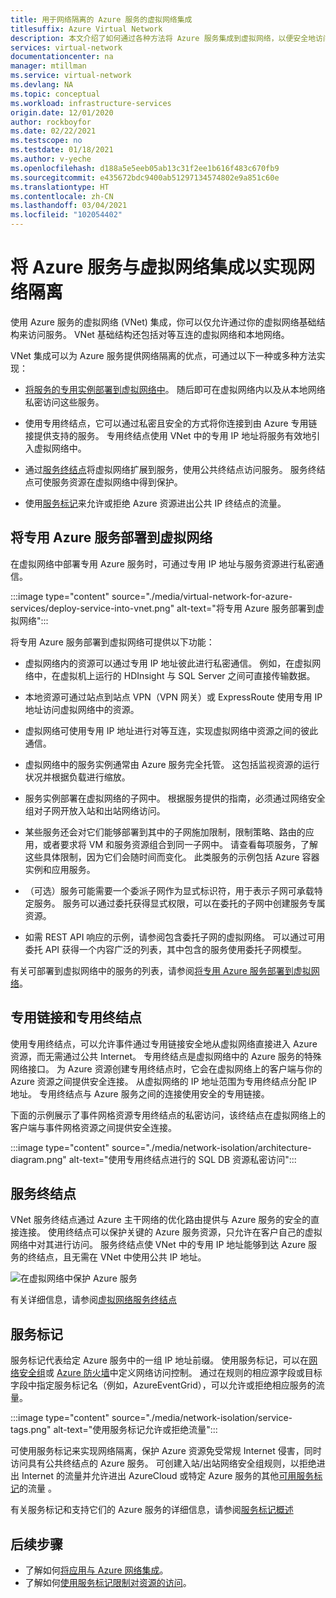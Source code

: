 ```yaml
---
title: 用于网络隔离的 Azure 服务的虚拟网络集成
titlesuffix: Azure Virtual Network
description: 本文介绍了如何通过各种方法将 Azure 服务集成到虚拟网络，以便安全地访问 Azure 服务。
services: virtual-network
documentationcenter: na
manager: mtillman
ms.service: virtual-network
ms.devlang: NA
ms.topic: conceptual
ms.workload: infrastructure-services
origin.date: 12/01/2020
author: rockboyfor
ms.date: 02/22/2021
ms.testscope: no
ms.testdate: 01/18/2021
ms.author: v-yeche
ms.openlocfilehash: d188a5e5eeb05ab13c31f2ee1b616f483c670fb9
ms.sourcegitcommit: e435672bdc9400ab51297134574802e9a851c60e
ms.translationtype: HT
ms.contentlocale: zh-CN
ms.lasthandoff: 03/04/2021
ms.locfileid: "102054402"
---
```

<!--Verified successfully-->
# <a name="integrate-azure-services-with-virtual-networks-for-network-isolation"></a>将 Azure 服务与虚拟网络集成以实现网络隔离

使用 Azure 服务的虚拟网络 (VNet) 集成，你可以仅允许通过你的虚拟网络基础结构来访问服务。 VNet 基础结构还包括对等互连的虚拟网络和本地网络。

VNet 集成可以为 Azure 服务提供网络隔离的优点，可通过以下一种或多种方法实现：
- [将服务的专用实例部署到虚拟网络中](virtual-network-for-azure-services.md)。 随后即可在虚拟网络内以及从本地网络私密访问这些服务。
- 使用专用终结点，它可以通过私密且安全的方式将你连接到由 Azure 专用链接提供支持的服务。 专用终结点使用 VNet 中的专用 IP 地址将服务有效地引入虚拟网络中。

    <!--NOT AVAILABLE ON [Private Endpoint](../private-link/private-endpoint-overview.md)-->
    <!--NOT AVAILABLE ON [Azure Private Link](../private-link/private-link-overview.md)-->
    
- 通过[服务终结点](virtual-network-service-endpoints-overview.md)将虚拟网络扩展到服务，使用公共终结点访问服务。 服务终结点可使服务资源在虚拟网络中得到保护。
- 使用[服务标记](service-tags-overview.md)来允许或拒绝 Azure 资源进出公共 IP 终结点的流量。

## <a name="deploy-dedicated-azure-services-into-virtual-networks"></a>将专用 Azure 服务部署到虚拟网络

在虚拟网络中部署专用 Azure 服务时，可通过专用 IP 地址与服务资源进行私密通信。

:::image type="content" source="./media/virtual-network-for-azure-services/deploy-service-into-vnet.png" alt-text="将专用 Azure 服务部署到虚拟网络":::

将专用 Azure 服务部署到虚拟网络可提供以下功能：
- 虚拟网络内的资源可以通过专用 IP 地址彼此进行私密通信。 例如，在虚拟网络中，在虚拟机上运行的 HDInsight 与 SQL Server 之间可直接传输数据。
- 本地资源可通过站点到站点 VPN（VPN 网关）或 ExpressRoute 使用专用 IP 地址访问虚拟网络中的资源。
- 虚拟网络可使用专用 IP 地址进行对等互连，实现虚拟网络中资源之间的彼此通信。
- 虚拟网络中的服务实例通常由 Azure 服务完全托管。 这包括监视资源的运行状况并根据负载进行缩放。
- 服务实例部署在虚拟网络的子网中。 根据服务提供的指南，必须通过网络安全组对子网开放入站和出站网络访问。
- 某些服务还会对它们能够部署到其中的子网施加限制，限制策略、路由的应用，或者要求将 VM 和服务资源组合到同一子网中。 请查看每项服务，了解这些具体限制，因为它们会随时间而变化。 此类服务的示例包括 Azure 容器实例和应用服务。
    
    <!--Not Available on  Azure NetApp Files, Dedicated HSM-->
    
- （可选）服务可能需要一个委派子网作为显式标识符，用于表示子网可承载特定服务。 服务可以通过委托获得显式权限，可以在委托的子网中创建服务专属资源。
- 如需 REST API 响应的示例，请参阅包含委托子网的虚拟网络。 可以通过可用委托 API 获得一个内容广泛的列表，其中包含的服务使用委托子网模型。

有关可部署到虚拟网络中的服务的列表，请参阅[将专用 Azure 服务部署到虚拟网络](virtual-network-for-azure-services.md)。

## <a name="private-link-and-private-endpoints"></a>专用链接和专用终结点

使用专用终结点，可以允许事件通过专用链接安全地从虚拟网络直接进入 Azure 资源，而无需通过公共 Internet。 专用终结点是虚拟网络中的 Azure 服务的特殊网络接口。 为 Azure 资源创建专用终结点时，它会在虚拟网络上的客户端与你的 Azure 资源之间提供安全连接。 从虚拟网络的 IP 地址范围为专用终结点分配 IP 地址。 专用终结点与 Azure 服务之间的连接使用安全的专用链接。

下面的示例展示了事件网格资源专用终结点的私密访问，该终结点在虚拟网络上的客户端与事件网格资源之间提供安全连接。

:::image type="content" source="./media/network-isolation/architecture-diagram.png" alt-text="使用专用终结点进行的 SQL DB 资源私密访问":::

<!--Not Available on [What is Private Link?](../private-link/private-link-overview.md)-->

## <a name="service-endpoints"></a>服务终结点
VNet 服务终结点通过 Azure 主干网络的优化路由提供与 Azure 服务的安全的直接连接。 使用终结点可以保护关键的 Azure 服务资源，只允许在客户自己的虚拟网络中对其进行访问。 服务终结点使 VNet 中的专用 IP 地址能够到达 Azure 服务的终结点，且无需在 VNet 中使用公共 IP 地址。

![在虚拟网络中保护 Azure 服务](./media/virtual-network-service-endpoints-overview/VNet_Service_Endpoints_Overview.png)

有关详细信息，请参阅[虚拟网络服务终结点](virtual-network-service-endpoints-overview.md)

## <a name="service-tags"></a>服务标记

服务标记代表给定 Azure 服务中的一组 IP 地址前缀。 使用服务标记，可以在[网络安全组](./network-security-groups-overview.md#security-rules)或 [Azure 防火墙](../firewall/service-tags.md)中定义网络访问控制。 通过在规则的相应源字段或目标字段中指定服务标记名（例如，AzureEventGrid），可以允许或拒绝相应服务的流量。

:::image type="content" source="./media/network-isolation/service-tags.png" alt-text="使用服务标记允许或拒绝流量":::

可使用服务标记来实现网络隔离，保护 Azure 资源免受常规 Internet 侵害，同时访问具有公共终结点的 Azure 服务。 可创建入站/出站网络安全组规则，以拒绝进出 Internet 的流量并允许进出 AzureCloud 或特定 Azure 服务的其他[可用服务标记](service-tags-overview.md#available-service-tags)的流量 。

有关服务标记和支持它们的 Azure 服务的详细信息，请参阅[服务标记概述](service-tags-overview.md)

## <a name="next-steps"></a>后续步骤

- 了解如何[将应用与 Azure 网络集成](../app-service/web-sites-integrate-with-vnet.md)。
- 了解如何[使用服务标记限制对资源的访问](tutorial-restrict-network-access-to-resources.md)。

<!--NOT AVAILABLE ON [connect privately to an Azure Cosmos account using Azure Private Link](../private-link/tutorial-private-endpoint-cosmosdb-portal.md)-->
<!--Update_Description: update meta properties, wording update, update link-->